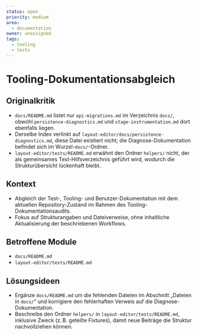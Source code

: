```yaml
---
status: open
priority: medium
area:
  - documentation
owner: unassigned
tags:
  - tooling
  - tests
---
```


# Tooling-Dokumentationsabgleich

## Originalkritik
- `docs/README.md` listet nur `api-migrations.md` im Verzeichnis `docs/`, obwohl `persistence-diagnostics.md` und `stage-instrumentation.md` dort ebenfalls liegen.
- Derselbe Index verlinkt auf `layout-editor/docs/persistence-diagnostics.md`, diese Datei existiert nicht; die Diagnose-Dokumentation befindet sich im Wurzel-`docs/`-Ordner.
- `layout-editor/tests/README.md` erwähnt den Ordner `helpers/` nicht, der als gemeinsames Test-Hilfsverzeichnis geführt wird, wodurch die Strukturübersicht lückenhaft bleibt.

## Kontext
- Abgleich der Test-, Tooling- und Benutzer-Dokumentation mit dem aktuellen Repository-Zustand im Rahmen des Tooling-Dokumentationsaudits.
- Fokus auf Strukturangaben und Dateiverweise, ohne inhaltliche Aktualisierung der beschriebenen Workflows.

## Betroffene Module
- `docs/README.md`
- `layout-editor/tests/README.md`

## Lösungsideen
- Ergänze `docs/README.md` um die fehlenden Dateien im Abschnitt „Dateien in `docs/`“ und korrigiere den fehlerhaften Verweis auf die Diagnose-Dokumentation.
- Beschreibe den Ordner `helpers/` in `layout-editor/tests/README.md`, inklusive Zweck (z. B. geteilte Fixtures), damit neue Beiträge die Struktur nachvollziehen können.
